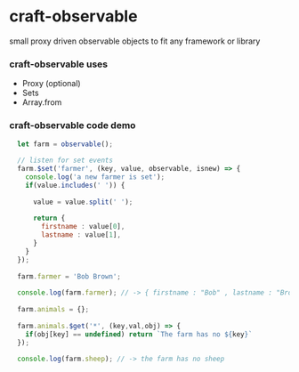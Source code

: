 # craft-observable
small proxy driven observable objects to fit any framework or library

### craft-observable uses
* Proxy (optional)
* Sets
* Array.from

### craft-observable code demo

```javascript
  let farm = observable();
  
  // listen for set events
  farm.$set('farmer', (key, value, observable, isnew) => {
    console.log('a new farmer is set');
    if(value.includes(' ')) {
    
      value = value.split(' ');
      
      return {
        firstname : value[0],
        lastname : value[1],
      }
    }
  });
  
  farm.farmer = 'Bob Brown';
  
  console.log(farm.farmer); // -> { firstname : "Bob" , lastname : "Brown" }
  
  farm.animals = {};
  
  farm.animals.$get('*', (key,val,obj) => {
    if(obj[key] == undefined) return `The farm has no ${key}`
  });
  
  console.log(farm.sheep); // -> the farm has no sheep
```
